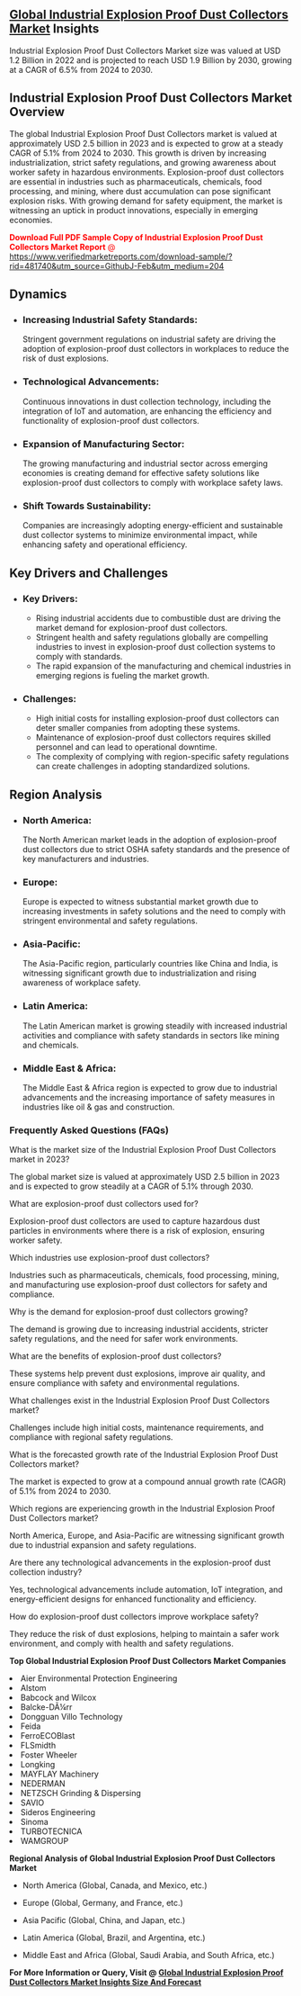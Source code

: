 <h2><a href="https://www.verifiedmarketreports.com/download-sample/?rid=481740&amp;utm_source=GithubJ&amp;utm_medium=204" target="_blank">Global Industrial Explosion Proof Dust Collectors Market</a> Insights</h2><p>Industrial Explosion Proof Dust Collectors Market size was valued at USD 1.2 Billion in 2022 and is projected to reach USD 1.9 Billion by 2030, growing at a CAGR of 6.5% from 2024 to 2030.</p><p> <h2>Industrial Explosion Proof Dust Collectors Market Overview</h2> <p>The global Industrial Explosion Proof Dust Collectors market is valued at approximately USD 2.5 billion in 2023 and is expected to grow at a steady CAGR of 5.1% from 2024 to 2030. This growth is driven by increasing industrialization, strict safety regulations, and growing awareness about worker safety in hazardous environments. Explosion-proof dust collectors are essential in industries such as pharmaceuticals, chemicals, food processing, and mining, where dust accumulation can pose significant explosion risks. With growing demand for safety equipment, the market is witnessing an uptick in product innovations, especially in emerging economies. <p><span class=""><span style="color: #ff0000;"><strong>Download Full PDF Sample Copy of Industrial Explosion Proof Dust Collectors Market Report</strong> @ </span><a href="https://www.verifiedmarketreports.com/download-sample/?rid=481740&amp;utm_source=GithubJ-Feb&amp;utm_medium=204" target="_blank">https://www.verifiedmarketreports.com/download-sample/?rid=481740&amp;utm_source=GithubJ-Feb&amp;utm_medium=204</a></span></p> <h2>Dynamics</h2> <ul> <li><h3>Increasing Industrial Safety Standards:</h3> Stringent government regulations on industrial safety are driving the adoption of explosion-proof dust collectors in workplaces to reduce the risk of dust explosions.</li> <li><h3>Technological Advancements:</h3> Continuous innovations in dust collection technology, including the integration of IoT and automation, are enhancing the efficiency and functionality of explosion-proof dust collectors.</li> <li><h3>Expansion of Manufacturing Sector:</h3> The growing manufacturing and industrial sector across emerging economies is creating demand for effective safety solutions like explosion-proof dust collectors to comply with workplace safety laws.</li> <li><h3>Shift Towards Sustainability:</h3> Companies are increasingly adopting energy-efficient and sustainable dust collector systems to minimize environmental impact, while enhancing safety and operational efficiency.</li> </ul> <h2>Key Drivers and Challenges</h2> <ul> <li><h3>Key Drivers:</h3> <ul> <li>Rising industrial accidents due to combustible dust are driving the market demand for explosion-proof dust collectors.</li> <li>Stringent health and safety regulations globally are compelling industries to invest in explosion-proof dust collection systems to comply with standards.</li> <li>The rapid expansion of the manufacturing and chemical industries in emerging regions is fueling the market growth.</li> </ul> </li> <li><h3>Challenges:</h3> <ul> <li>High initial costs for installing explosion-proof dust collectors can deter smaller companies from adopting these systems.</li> <li>Maintenance of explosion-proof dust collectors requires skilled personnel and can lead to operational downtime.</li> <li>The complexity of complying with region-specific safety regulations can create challenges in adopting standardized solutions.</li> </ul> </li> </ul> <h2>Region Analysis</h2> <ul> <li><h3>North America:</h3> The North American market leads in the adoption of explosion-proof dust collectors due to strict OSHA safety standards and the presence of key manufacturers and industries.</li> <li><h3>Europe:</h3> Europe is expected to witness substantial market growth due to increasing investments in safety solutions and the need to comply with stringent environmental and safety regulations.</li> <li><h3>Asia-Pacific:</h3> The Asia-Pacific region, particularly countries like China and India, is witnessing significant growth due to industrialization and rising awareness of workplace safety.</li> <li><h3>Latin America:</h3> The Latin American market is growing steadily with increased industrial activities and compliance with safety standards in sectors like mining and chemicals.</li> <li><h3>Middle East & Africa:</h3> The Middle East & Africa region is expected to grow due to industrial advancements and the increasing importance of safety measures in industries like oil & gas and construction.</li> </ul> <h3>Frequently Asked Questions (FAQs)</h3> <p>What is the market size of the Industrial Explosion Proof Dust Collectors market in 2023?</p> <p>The global market size is valued at approximately USD 2.5 billion in 2023 and is expected to grow steadily at a CAGR of 5.1% through 2030.</p> <p>What are explosion-proof dust collectors used for?</p> <p>Explosion-proof dust collectors are used to capture hazardous dust particles in environments where there is a risk of explosion, ensuring worker safety.</p> <p>Which industries use explosion-proof dust collectors?</p> <p>Industries such as pharmaceuticals, chemicals, food processing, mining, and manufacturing use explosion-proof dust collectors for safety and compliance.</p> <p>Why is the demand for explosion-proof dust collectors growing?</p> <p>The demand is growing due to increasing industrial accidents, stricter safety regulations, and the need for safer work environments.</p> <p>What are the benefits of explosion-proof dust collectors?</p> <p>These systems help prevent dust explosions, improve air quality, and ensure compliance with safety and environmental regulations.</p> <p>What challenges exist in the Industrial Explosion Proof Dust Collectors market?</p> <p>Challenges include high initial costs, maintenance requirements, and compliance with regional safety regulations.</p> <p>What is the forecasted growth rate of the Industrial Explosion Proof Dust Collectors market?</p> <p>The market is expected to grow at a compound annual growth rate (CAGR) of 5.1% from 2024 to 2030.</p> <p>Which regions are experiencing growth in the Industrial Explosion Proof Dust Collectors market?</p> <p>North America, Europe, and Asia-Pacific are witnessing significant growth due to industrial expansion and safety regulations.</p> <p>Are there any technological advancements in the explosion-proof dust collection industry?</p> <p>Yes, technological advancements include automation, IoT integration, and energy-efficient designs for enhanced functionality and efficiency.</p> <p>How do explosion-proof dust collectors improve workplace safety?</p> <p>They reduce the risk of dust explosions, helping to maintain a safer work environment, and comply with health and safety regulations.</p> </p><p><strong>Top Global Industrial Explosion Proof Dust Collectors Market Companies</strong></p><div data-test-id=""><p><li>Aier Environmental Protection Engineering</li><li> Alstom</li><li> Babcock and Wilcox</li><li> Balcke-DÃ¼rr</li><li> Dongguan Villo Technology</li><li> Feida</li><li> FerroECOBlast</li><li> FLSmidth</li><li> Foster Wheeler</li><li> Longking</li><li> MAYFLAY Machinery</li><li> NEDERMAN</li><li> NETZSCH Grinding & Dispersing</li><li> SAVIO</li><li> Sideros Engineering</li><li> Sinoma</li><li> TURBOTECNICA</li><li> WAMGROUP</li></p><div><strong>Regional Analysis of&nbsp;Global Industrial Explosion Proof Dust Collectors Market</strong></div><ul><li dir="ltr"><p dir="ltr">North America&nbsp;(Global, Canada, and Mexico, etc.)</p></li><li dir="ltr"><p dir="ltr">Europe (Global, Germany, and France, etc.)</p></li><li dir="ltr"><p dir="ltr">Asia Pacific&nbsp;(Global, China, and Japan, etc.)</p></li><li dir="ltr"><p dir="ltr">Latin America&nbsp;(Global, Brazil, and Argentina, etc.)</p></li><li dir="ltr">Middle East and Africa&nbsp;(Global, Saudi Arabia, and South Africa, etc.)</li></ul><p><strong>For More Information or Query, Visit @&nbsp;</strong><strong><a href="https://www.verifiedmarketreports.com/product/industrial-explosion-proof-dust-collectors-market/?utm_source=GithubJ&amp;utm_medium=204" target="_blank">Global Industrial Explosion Proof Dust Collectors Market Insights Size And Forecast</a></strong></p></div>
